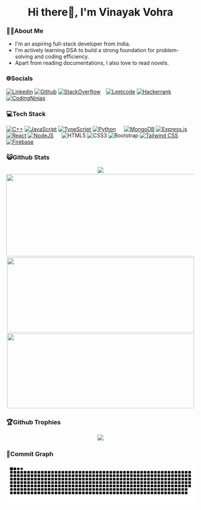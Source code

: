 <h1 align='center'>Hi there👋, I'm Vinayak Vohra</h1>

### 🙋🏻About Me

- I'm an aspiring full-stack developer from India.
- I'm actively learning DSA to build a strong foundation for problem-solving and coding efficiency.
- Apart from reading documentations, I also love to read novels.

### 🌐Socials

[![Linkedin](https://img.shields.io/badge/Linkedin-%230077B5?logo=linkedin)](https://www.linkedin.com/in/i-vinayak-vohra)
[![Github](https://img.shields.io/badge/Github-%23181717?logo=github&logoColor=white)](https://github.com/vinayak-vohra)
[![StackOverflow](https://img.shields.io/badge/StackOverflow-%23eee?logo=stackoverflow)](https://stackoverflow.com/users/21085480/vinayak-vohra)
&ensp;
[![Leetcode](https://img.shields.io/badge/Leetcode-black?logo=leetcode)](https://leetcode.com/u/vinayak-vohra)
[![Hackerrank](https://img.shields.io/badge/Hackerrank-%2303c03c?logo=hackerrank&logoColor=black)](https://www.hackerrank.com/profile/vinayak_vohra)
[![CodingNinjas](https://img.shields.io/badge/Ninjas-%23DD6620?logo=codingninjas&logoColor=black)](https://www.naukri.com/code360/profile/vinayak_vohra)

### 💻Tech Stack

[![C++](https://img.shields.io/badge/c++-%2300599C?style=for-the-badge&logo=c%2B%2B&logoColor=white)](https://en.cppreference.com/w/)
[![JavaScript](https://img.shields.io/badge/javascript-black?style=for-the-badge&logo=javascript&logoColor=%23F7DF1E)](https://developer.mozilla.org/en-US/docs/Web/JavaScript)
[![TypeScript](https://img.shields.io/badge/typescript-%23ddd?style=for-the-badge&logo=typescript&logoColor=blue)](https://www.typescriptlang.org/)
[![Python](https://img.shields.io/badge/python-%2314354C?style=for-the-badge&logo=python&logoColor=white)](https://www.python.org/)
&emsp;
[![MongoDB](https://img.shields.io/badge/MongoDB-%234ea94b?style=for-the-badge&logo=mongodb&logoColor=white)](https://www.mongodb.com/)
[![Express.js](https://img.shields.io/badge/express.js-%23404d59?style=for-the-badge&logo=express&logoColor=%2361DAFB)](https://expressjs.com/)
[![React](https://img.shields.io/badge/react-%2320232a?style=for-the-badge&logo=react&logoColor=%2361DAFB)](https://react.dev/)
[![NodeJS](https://img.shields.io/badge/node.js-6DA55F?style=for-the-badge&logo=node.js&logoColor=white)](https://nodejs.org/en)
&emsp;
![HTML5](https://img.shields.io/badge/html5-%23E34F26?style=for-the-badge&logo=html5&logoColor=white)
![CSS3](https://img.shields.io/badge/css3-%231572B6?style=for-the-badge&logo=css3&logoColor=white)
![Bootstrap](https://img.shields.io/badge/bootstrap-%23563D7C?style=for-the-badge&logo=bootstrap&logoColor=white)
[![Tailwind CSS](https://img.shields.io/badge/tailwindcss-%231a202c?style=for-the-badge&logo=tailwind-css&logoColor=38b2ac)](https://tailwindcss.com/)
[![Firebase](https://img.shields.io/badge/firebase-%23DD2C00?style=for-the-badge&logo=firebase)](https://firebase.google.com/)

<!-- [![Next.js](https://img.shields.io/badge/next.js-%23000000?style=for-the-badge&logo=next.js&logoColor=white)](https://nextjs.org/)  -->

### 😺Github Stats

<div align='center'>
<img src="https://komarev.com/ghpvc/?username=vinayak-vohra&style=for-the-badge&color=orange" />

<img width="800" height="220" src="https://streak-stats.demolab.com?user=vinayak-vohra&theme=gruvbox-duo&hide_border=true&card_width=800&card_height=200">

<picture>
  <source
    srcset="https://github-readme-stats.vercel.app/api?username=vinayak-vohra&include_all_commits=true&show_icons=true&rank_icon=github&theme=vue-dark&custom_title=Stats"
    media="(prefers-color-scheme: dark)" height='200' width='500'
  />
  <source
    srcset="https://github-readme-stats.vercel.app/api?username=vinayak-vohra&include_all_commits=true&show_icons=true&rank_icon=github&theme=vue&custom_title=Stats"
    media="(prefers-color-scheme: light), (prefers-color-scheme: no-preference)" height='200' width='500'
  />
  <img src="https://github-readme-stats.vercel.app/api?username=vinayak-vohra&include_all_commits=true&show_icons=true&rank_icon=github&theme=transparent&custom_title=Stats" height='200' width='500' />
</picture>
<picture>
  <source
    srcset="https://github-readme-stats.vercel.app/api/top-langs/?username=vinayak-vohra&layout=compact&theme=vue-dark" 
    media="(prefers-color-scheme: dark)" 
    height='200' 
    width='500'
  />
  <source
    srcset="https://github-readme-stats.vercel.app/api/top-langs/?username=vinayak-vohra&layout=compact&theme=vue"    
    media="(prefers-color-scheme: light), (prefers-color-scheme: no-preference)" 
    height='200' 
    width='500'
  />
  <img src="https://github-readme-stats.vercel.app/api/top-langs/?username=vinayak-vohra&layout=compact&theme=transparent" height='200' width='500' />
</picture>
</div>

### 🏆Github Trophies

<div align='center'>
<img src="https://github-profile-trophy.vercel.app/?username=vinayak-vohra&no-bg=true&margin-w=10" />
</div>

### 🐍Commit Graph

<picture>
  <source media="(prefers-color-scheme: light), (prefers-color-scheme: no-preference)" srcset="https://raw.githubusercontent.com/vinayak-vohra/vinayak-vohra/output/snake.svg" />
  <source media="(prefers-color-scheme: dark)" srcset="https://raw.githubusercontent.com/vinayak-vohra/vinayak-vohra/output/snake-dark.svg" />
  <img alt="github-snake" src="https://raw.githubusercontent.com/vinayak-vohra/vinayak-vohra/output/snake.svg" />
</picture>
